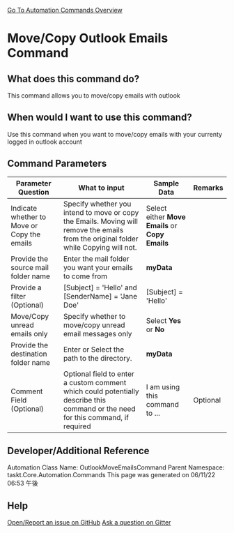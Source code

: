 <!--TITLE: Move/Copy Outlook Emails Command -->
<!-- SUBTITLE: a command in the Outlook Commands group. -->
[Go To Automation Commands Overview](/automation-commands.md)


# Move/Copy Outlook Emails Command


## What does this command do?
This command allows you to move/copy emails with outlook


## When would I want to use this command?
Use this command when you want to move/copy emails with your currenty logged in outlook account


## Command Parameters
| Parameter Question   	| What to input  	|  Sample Data 	| Remarks  	|
| ---                    | ---               | ---           | ---       |
|Indicate whether to Move or Copy the emails|Specify whether you intend to move or copy the Emails. Moving will remove the emails from the original folder while Copying will not.|Select either **Move Emails** or **Copy Emails**||
|Provide the source mail folder name|Enter the mail folder you want your emails to come from|**myData**||
|Provide a filter (Optional)|[Subject] = 'Hello' and [SenderName] = 'Jane Doe'|[Subject] = 'Hello'||
|Move/Copy unread emails only|Specify whether to move/copy unread email messages only|Select **Yes** or **No**||
|Provide the destination folder name|Enter or Select the path to the directory.|**myData**||
|Comment Field (Optional)|Optional field to enter a custom comment which could potentially describe this command or the need for this command, if required|I am using this command to ...|Optional|














## Developer/Additional Reference
Automation Class Name: OutlookMoveEmailsCommand
Parent Namespace: taskt.Core.Automation.Commands
This page was generated on 06/11/22 06:53 午後


## Help
[Open/Report an issue on GitHub](https://github.com/saucepleez/taskt/issues/new)
[Ask a question on Gitter](https://gitter.im/taskt-rpa/Lobby)
